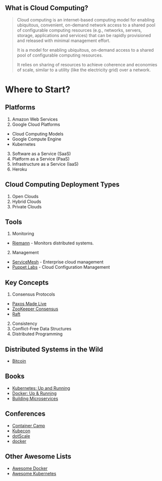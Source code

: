 ## What is Cloud Computing?
> Cloud computing is an internet-based computing model for enabling ubiquitous, convenient, 
> on-demand network access to a shared pool of configurable computing 
> resources (e.g., networks, servers, storage, applications and services) that can 
> be rapidly provisioned and released with minimal management effort.
> 
> It is a model for enabling ubiquitous, on-demand access to a shared pool of configurable computing resources.
> 
> It relies on sharing of resources to achieve coherence and economies of scale, similar to a utility (like the electricity grid) over a network.

# Where to Start?

## Platforms
1. Amazon Web Services
2. Google Cloud Platforms
  - Cloud Computing Models
  - Google Compute Engine
  - Kubernetes
3. Software as a Service (SaaS)
4. Platform as a Service (PaaS)
5. Infrastructure as a Service (IaaS)
6. Heroku

## Cloud Computing Deployment Types

1. Open Clouds
2. Hybrid Clouds
3. Private Clouds

## Tools

1. Monitoring
- [Riemann](http://riemann.io/) - Monitors distributed systems.

2. Management
- [ServiceMesh](http://www.servicemesh.com/) - Enterprise cloud management
- [Puppet Labs](https://puppetlabs.com/) - Cloud Configuration Management


## Key Concepts

1. Consensus Protocols
- [Paxos Made Live](http://static.googleusercontent.com/media/research.google.com/en//archive/paxos_made_live.pdf)
- [ZooKeeper Consensus](http://diyhpl.us/~bryan/papers2/distributed/distributed-systems/zab.totally-ordered-broadcast-protocol.2008.pdf)
- [Raft](https://ramcloud.atlassian.net/wiki/download/attachments/6586375/raft.pdf)
2. Consistency
3. Conflict-Free Data Structures
4. Distributed Programming

## Distributed Systems in the Wild
- [Bitcoin](https://bitcoin.org/bitcoin.pdf)

## Books
- [Kubernetes: Up and Running](http://www.amazon.com/Kubernetes-Running-Dive-Future-Infrastructure/dp/1491935677)
- [Docker: Up & Running](http://www.amazon.com/Docker-Up-Running-Karl-Matthias/dp/1491917571)
- [Building Microservices](http://www.amazon.com/Building-Microservices-Sam-Newman/dp/1491950358)

## Conferences
- [Container Camp](https://container.camp/)
- [Kubecon](https://kubecon.io/)
- [dotScale](https://www.dotscale.io/)
- [docker](https://2018.dockercon.com/)


## Other Awesome Lists
- [Awesome Docker](https://github.com/veggiemonk/awesome-docker)
- [Awesome Kubernetes](https://github.com/ramitsurana/awesome-kubernetes)
